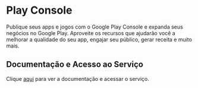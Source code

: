 # Play Console

Publique seus apps e jogos com o Google Play Console e expanda seus negócios no Google Play. Aproveite os recursos que ajudarão você a melhorar a qualidade do seu app, engajar seu público, gerar receita e muito mais.

## Documentação e Acesso ao Serviço

Clique [aqui](https://play.google.com/apps/publish) para ver a documentação e acessar o serviço.
